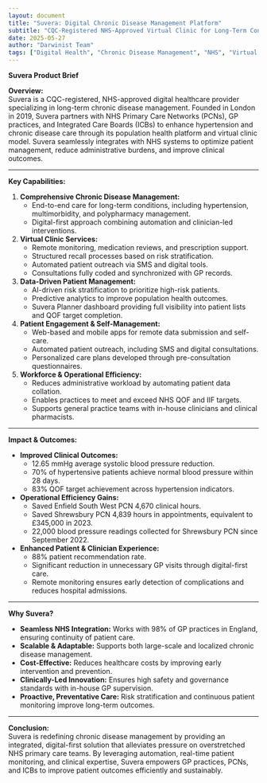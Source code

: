 ```yaml
---
layout: document
title: "Suvera: Digital Chronic Disease Management Platform"
subtitle: "CQC-Registered NHS-Approved Virtual Clinic for Long-Term Condition Care"
date: 2025-05-27
author: "Darwinist Team"
tags: ["Digital Health", "Chronic Disease Management", "NHS", "Virtual Care", "Population Health", "Hypertension Management"]
---
```



**Suvera Product Brief**

**Overview:**  
Suvera is a CQC-registered, NHS-approved digital healthcare provider specializing in long-term chronic disease management. Founded in London in 2019, Suvera partners with NHS Primary Care Networks (PCNs), GP practices, and Integrated Care Boards (ICBs) to enhance hypertension and chronic disease care through its population health platform and virtual clinic model. Suvera seamlessly integrates with NHS systems to optimize patient management, reduce administrative burdens, and improve clinical outcomes.

---

**Key Capabilities:**

1. **Comprehensive Chronic Disease Management:**  
   * End-to-end care for long-term conditions, including hypertension, multimorbidity, and polypharmacy management.  
   * Digital-first approach combining automation and clinician-led interventions.  
2. **Virtual Clinic Services:**  
   * Remote monitoring, medication reviews, and prescription support.  
   * Structured recall processes based on risk stratification.  
   * Automated patient outreach via SMS and digital tools.  
   * Consultations fully coded and synchronized with GP records.  
3. **Data-Driven Patient Management:**  
   * AI-driven risk stratification to prioritize high-risk patients.  
   * Predictive analytics to improve population health outcomes.  
   * Suvera Planner dashboard providing full visibility into patient lists and QOF target completion.  
4. **Patient Engagement & Self-Management:**  
   * Web-based and mobile apps for remote data submission and self-care.  
   * Automated patient outreach, including SMS and digital consultations.  
   * Personalized care plans developed through pre-consultation questionnaires.  
5. **Workforce & Operational Efficiency:**  
   * Reduces administrative workload by automating patient data collation.  
   * Enables practices to meet and exceed NHS QOF and IIF targets.  
   * Supports general practice teams with in-house clinicians and clinical pharmacists.

---

**Impact & Outcomes:**

* **Improved Clinical Outcomes:**  
  * 12.65 mmHg average systolic blood pressure reduction.  
  * 70% of hypertensive patients achieve normal blood pressure within 28 days.  
  * 83% QOF target achievement across hypertension indicators.  
* **Operational Efficiency Gains:**  
  * Saved Enfield South West PCN 4,670 clinical hours.  
  * Saved Shrewsbury PCN 4,839 hours in appointments, equivalent to £345,000 in 2023\.  
  * 22,000 blood pressure readings collected for Shrewsbury PCN since September 2022\.  
* **Enhanced Patient & Clinician Experience:**  
  * 88% patient recommendation rate.  
  * Significant reduction in unnecessary GP visits through digital-first care.  
  * Remote monitoring ensures early detection of complications and reduces hospital admissions.

---

**Why Suvera?**

* **Seamless NHS Integration:** Works with 98% of GP practices in England, ensuring continuity of patient care.  
* **Scalable & Adaptable:** Supports both large-scale and localized chronic disease management.  
* **Cost-Effective:** Reduces healthcare costs by improving early intervention and prevention.  
* **Clinically-Led Innovation:** Ensures high safety and governance standards with in-house GP supervision.  
* **Proactive, Preventative Care:** Risk stratification and continuous patient monitoring improve long-term outcomes.

---

**Conclusion:**  
Suvera is redefining chronic disease management by providing an integrated, digital-first solution that alleviates pressure on overstretched NHS primary care teams. By leveraging automation, real-time patient monitoring, and clinical expertise, Suvera empowers GP practices, PCNs, and ICBs to improve patient outcomes efficiently and sustainably.


